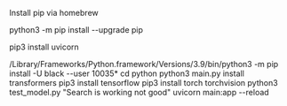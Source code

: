 Install pip via homebrew

python3 -m pip install --upgrade pip

pip3 install uvicorn

/Library/Frameworks/Python.framework/Versions/3.9/bin/python3 -m pip install -U black --user
10035* cd python
python3 main.py
install transformers
pip3 install tensorflow
pip3 install torch torchvision
python3 test_model.py "Search is working not good"
uvicorn main:app --reload
